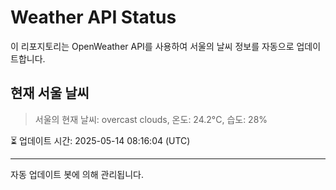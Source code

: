 
# Weather API Status

이 리포지토리는 OpenWeather API를 사용하여 서울의 날씨 정보를 자동으로 업데이트합니다.

## 현재 서울 날씨
> 서울의 현재 날씨: overcast clouds, 온도: 24.2°C, 습도: 28%

⏳ 업데이트 시간: 2025-05-14 08:16:04 (UTC)

---
자동 업데이트 봇에 의해 관리됩니다.
